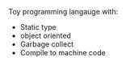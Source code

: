 Toy programming langauge with:

* Static type
* object oriented
* Garbage collect
* Compile to machine code
